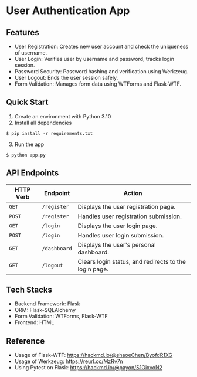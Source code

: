 # User Authentication App

## Features
- User Registration: Creates new user account and check the uniqueness of username.
- User Login: Verifies user by username and password, tracks login session.
- Password Security: Password hashing and verification using Werkzeug.
- User Logout: Ends the user session safely.
- Form Validation: Manages form data using WTForms and Flask-WTF.


## Quick Start
1. Create an environment with Python 3.10
2. Install all dependencies
```
$ pip install -r requirements.txt
```
3. Run the app
```
$ python app.py
```

## API Endpoints
| HTTP Verb | Endpoint | Action |
| --- | --- | --- |
| `GET` | `/register` | Displays the user registration page. |
| `POST` | `/register` | Handles user registration submission. |
| `GET` | `/login` | Displays the user login page. |
| `POST` | `/login` | Handles user login submission. |
| `GET` | `/dashboard` | Displays the user's personal dashboard. |
| `GET` | `/logout` | Clears login status, and redirects to the login page. |

## Tech Stacks
- Backend Framework: Flask
- ORM: Flask-SQLAlchemy
- Form Validation: WTForms, Flask-WTF
- Frontend: HTML


## Reference
- Usage of Flask-WTF: https://hackmd.io/@shaoeChen/ByofdR1XG
- Usage of Werkzeug: https://reurl.cc/MzRv7n
- Using Pytest on Flask: https://hackmd.io/@payon/S1OixvoN2

